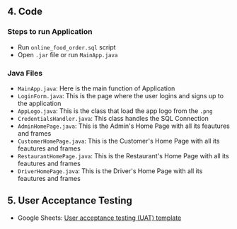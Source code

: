 ## 4. Code
### Steps to run Application
- Run `online_food_order.sql` script
- Open `.jar` file or run `MainApp.java`
### Java Files
- `MainApp.java`: Here is the main function of Application
- `LoginForm.java`: This is the page where the user logins and signs up to the application
- `AppLogo.java`: This is the class that load the app logo from the `.png`
- `CredentialsHandler.java`: This class handles the SQL Connection
- `AdminHomePage.java`: This is the Admin's Home Page with all its feautures and frames
- `CustomerHomePage.java`: This is the Customer's Home Page with all its feautures and frames
- `RestaurantHomePage.java`: This is the Restaurant's Home Page with all its feautures and frames
- `DriverHomePage.java`: This is the Driver's Home Page with all its feautures and frames

## 5. User Acceptance Testing
- Google Sheets: [User acceptance testing (UAT) template](https://docs.google.com/spreadsheets/d/1sIVKuAuopc5MDta-gyaHpCiN_-EvrrwQnIuFxI17E_U/edit?usp=sharing)